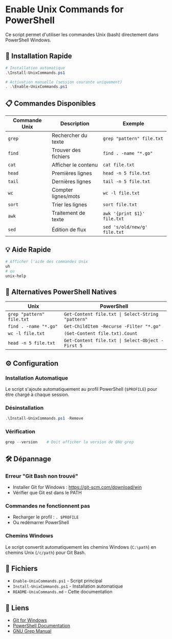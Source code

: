 # Enable Unix Commands for PowerShell

Ce script permet d'utiliser les commandes Unix (bash) directement dans PowerShell Windows.

## 🚀 Installation Rapide

```powershell
# Installation automatique
.\Install-UnixCommands.ps1

# Activation manuelle (session courante uniquement)
. .\Enable-UnixCommands.ps1
```

## 📋 Commandes Disponibles

| Commande Unix | Description | Exemple |
|---------------|-------------|---------|
| `grep` | Rechercher du texte | `grep "pattern" file.txt` |
| `find` | Trouver des fichiers | `find . -name "*.go"` |
| `cat` | Afficher le contenu | `cat file.txt` |
| `head` | Premières lignes | `head -n 5 file.txt` |
| `tail` | Dernières lignes | `tail -n 5 file.txt` |
| `wc` | Compter lignes/mots | `wc -l file.txt` |
| `sort` | Trier les lignes | `sort file.txt` |
| `awk` | Traitement de texte | `awk '{print $1}' file.txt` |
| `sed` | Édition de flux | `sed 's/old/new/g' file.txt` |

## 💡 Aide Rapide

```powershell
# Afficher l'aide des commandes Unix
uh
# ou
unix-help
```

## 🔧 Alternatives PowerShell Natives

| Unix | PowerShell |
|------|------------|
| `grep "pattern" file.txt` | `Get-Content file.txt \| Select-String "pattern"` |
| `find . -name "*.go"` | `Get-ChildItem -Recurse -Filter "*.go"` |
| `wc -l file.txt` | `(Get-Content file.txt).Count` |
| `head -n 5 file.txt` | `Get-Content file.txt \| Select-Object -First 5` |

## ⚙️ Configuration

### Installation Automatique

Le script s'ajoute automatiquement au profil PowerShell (`$PROFILE`) pour être chargé à chaque session.

### Désinstallation

```powershell
.\Install-UnixCommands.ps1 -Remove
```

### Vérification

```powershell
grep --version    # Doit afficher la version de GNU grep
```

## 🛠️ Dépannage

### Erreur "Git Bash non trouvé"

- Installer Git for Windows : <https://git-scm.com/download/win>
- Vérifier que Git est dans le PATH

### Commandes ne fonctionnent pas

- Recharger le profil : `. $PROFILE`
- Ou redémarrer PowerShell

### Chemins Windows

Le script convertit automatiquement les chemins Windows (`C:\path`) en chemins Unix (`/c/path`) pour Git Bash.

## 📁 Fichiers

- `Enable-UnixCommands.ps1` - Script principal
- `Install-UnixCommands.ps1` - Installation automatique
- `README-UnixCommands.md` - Cette documentation

## 🔗 Liens

- [Git for Windows](https://git-scm.com/download/win)
- [PowerShell Documentation](https://docs.microsoft.com/powershell/)
- [GNU Grep Manual](https://www.gnu.org/software/grep/manual/grep.html)
